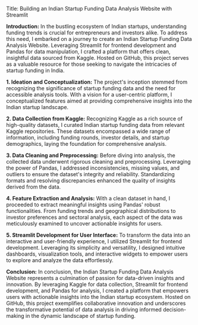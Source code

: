 Title: Building an Indian Startup Funding Data Analysis Website with Streamlit

**Introduction:**
In the bustling ecosystem of Indian startups, understanding funding trends is crucial for entrepreneurs and investors alike. To address this need, I embarked on a journey to create an Indian Startup Funding Data Analysis Website. Leveraging Streamlit for frontend development and Pandas for data manipulation, I crafted a platform that offers clean, insightful data sourced from Kaggle. Hosted on GitHub, this project serves as a valuable resource for those seeking to navigate the intricacies of startup funding in India.

**1. Ideation and Conceptualization:**
The project's inception stemmed from recognizing the significance of startup funding data and the need for accessible analysis tools. With a vision for a user-centric platform, I conceptualized features aimed at providing comprehensive insights into the Indian startup landscape.

**2. Data Collection from Kaggle:**
Recognizing Kaggle as a rich source of high-quality datasets, I curated Indian startup funding data from relevant Kaggle repositories. These datasets encompassed a wide range of information, including funding rounds, investor details, and startup demographics, laying the foundation for comprehensive analysis.

**3. Data Cleaning and Preprocessing:**
Before diving into analysis, the collected data underwent rigorous cleaning and preprocessing. Leveraging the power of Pandas, I addressed inconsistencies, missing values, and outliers to ensure the dataset's integrity and reliability. Standardizing formats and resolving discrepancies enhanced the quality of insights derived from the data.

**4. Feature Extraction and Analysis:**
With a clean dataset in hand, I proceeded to extract meaningful insights using Pandas' robust functionalities. From funding trends and geographical distributions to investor preferences and sectoral analysis, each aspect of the data was meticulously examined to uncover actionable insights for users.

**5. Streamlit Development for User Interface:**
To transform the data into an interactive and user-friendly experience, I utilized Streamlit for frontend development. Leveraging its simplicity and versatility, I designed intuitive dashboards, visualization tools, and interactive widgets to empower users to explore and analyze the data effortlessly.

**Conclusion:**
In conclusion, the Indian Startup Funding Data Analysis Website represents a culmination of passion for data-driven insights and innovation. By leveraging Kaggle for data collection, Streamlit for frontend development, and Pandas for analysis, I created a platform that empowers users with actionable insights into the Indian startup ecosystem. Hosted on GitHub, this project exemplifies collaborative innovation and underscores the transformative potential of data analysis in driving informed decision-making in the dynamic landscape of startup funding.
